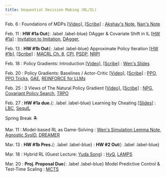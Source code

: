 ```yaml
---
title: Sequential Decision Making (RL/IL)
---
```


Feb. 6
: Foundations of MDPs [[Video]](https://youtu.be/HClt4ZMa1eA), [[Scribe]](/assets/pdfs/scribe_8.pdf)
  : [Akshay's Note](https://people.cs.umass.edu/~akshay/courses/coms6998-11/files/lec5.pdf), [Nan's Note](https://nanjiang.cs.illinois.edu/files/cs542f22/note1.pdf)

Feb. 11
: **HW #1a Out**{: .label .label-blue} DAgger & Covariate Shift in IL [[HW #1a]](https://www.overleaf.com/read/qkhhmvhzhspy#cbc243)
  : [Invitation to Imitation](https://www.ri.cmu.edu/pub_files/2015/3/InvitationToImitation_3_1415.pdf), [DAgger](https://arxiv.org/pdf/1011.0686),

Feb. 13
: **HW #1b Out**{: .label .label-blue} Approximate Policy Iteration [[HW #1b]](https://www.overleaf.com/read/pfdywfskwmqb#3d95b0), [[Scribe]](/assets/pdfs/scribe_10.pdf)
  : [MACRL Ch. 8](https://macrl-book.github.io/assets/pdf/8_macrl.pdf), [CPI](https://people.eecs.berkeley.edu/~pabbeel/cs287-fa09/readings/KakadeLangford-icml2002.pdf), [PSDP](https://papers.nips.cc/paper_files/paper/2003/file/3837a451cd0abc5ce4069304c5442c87-Paper.pdf), [NRPI](https://arxiv.org/pdf/1406.5979)

Feb. 18
: Policy Gradients: Introduction [[Video]](https://youtu.be/fAgjW6l9vRQ), [[Scribe]](/assets/pdfs/scribe_11.pdf)
  : [Wen's Slides](https://wensun.github.io/CS6789_fall_2024/PG_1_pdf.pdf)

Feb. 20
: Policy Gradients: Baselines / Actor-Critic [[Video]](https://youtu.be/Z-yz-Q43o1Q), [[Scribe]](/assets/pdfs/scribe_12.pdf)
  : [PPO](https://arxiv.org/pdf/1707.06347), [PPO Tricks](https://iclr-blog-track.github.io/2022/03/25/ppo-implementation-details/), [GAE](https://arxiv.org/pdf/1506.02438), [REINFORCE for LLMs](https://arxiv.org/abs/2402.14740)

Feb. 25
: 3 Views of The Natural Policy Gradient [[Video]](https://youtu.be/wyE8cUjpyTU), [[Scribe]](/assets/pdfs/scribe_13.pdf)
  : [NPG](https://proceedings.neurips.cc/paper_files/paper/2001/file/4b86abe48d358ecf194c56c69108433e-Paper.pdf), [Covariant Policy Search](https://citeseerx.ist.psu.edu/document?repid=rep1&type=pdf&doi=acbba2baaff24d6772ff89c27440c8c599115e19), [TRPO](https://arxiv.org/pdf/1502.05477)

Feb. 27
: **HW #1a due.**{: .label .label-blue} Learning by Cheating [[Slides]](/assets/pdfs/LearningByCheating.pdf)
  : [LBC](https://arxiv.org/pdf/1912.12294), [SequIL](https://gokul.dev/sequil/)

Spring Break 🏝️

Mar. 11
: Model-based RL as Game-Solving
  : [Wen's Simulation Lemma Note](https://wensun.github.io/CS4789_data/simulation_lemma.pdf), [Agnostic SysID](https://arxiv.org/abs/1203.1007), [DREAMER](https://arxiv.org/pdf/2301.04104)

Mar. 13
: **HW #1b Pres.**{: .label .label-blue}
  : **HW #2 Out**{: .label .label-blue}

Mar. 18
: Hybrid RL (Guest Lecture: [Yuda Song](https://yudasong.github.io/))
  : [HyQ](https://arxiv.org/pdf/2210.06718), [LAMPS](https://arxiv.org/pdf/2303.00694)

Mar. 20
: **Proj. Proposal Due**{: .label .label-blue} Model Predictive Control & Test-Time Scaling
  : [MCTS](https://citeseerx.ist.psu.edu/document?repid=rep1&type=pdf&doi=6661e57237e4e8739b7a4946c4d3d4875376c068)
